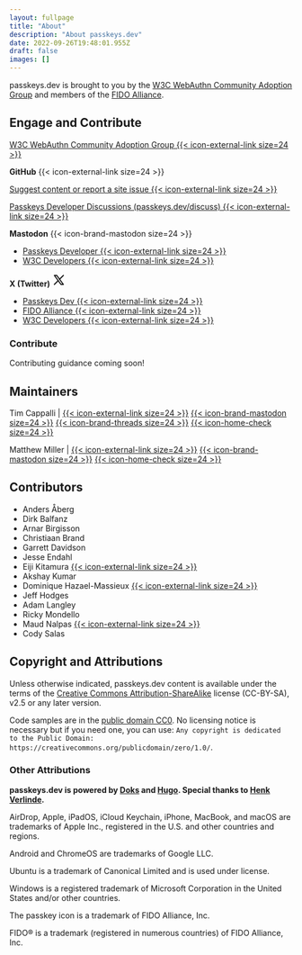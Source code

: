 ```yaml
---
layout: fullpage
title: "About"
description: "About passkeys.dev"
date: 2022-09-26T19:48:01.955Z
draft: false
images: []
---
```


passkeys.dev is brought to you by the [W3C WebAuthn Community Adoption Group](https://www.w3.org/community/webauthn-adoption/) and members of the [FIDO Alliance](https://fidoalliance.org/).

<!--
<a href="roadmap"><button type="button" class="btn btn-primary">View Site Roadmap <i class="bi bi-cone-striped"></i></button></a>
-->

## Engage and Contribute

<a href="https://www.w3.org/community/webauthn-adoption/" target="_blank">W3C WebAuthn Community Adoption Group {{< icon-external-link size=24 >}}</a>

<strong>GitHub</strong> {{< icon-external-link size=24 >}}

<a href="https://github.com/passkeydeveloper/passkeys.dev/issues/new/choose" target="_blank">Suggest content or report a site issue {{< icon-external-link size=24 >}}</a>

<a href="https://passkeys.dev/discuss" target="_blank">Passkeys Developer Discussions (passkeys.dev/discuss) {{< icon-external-link size=24 >}}</a>

<strong>Mastodon</strong> {{< icon-brand-mastodon size=24 >}}

- <a href="https://fosstodon.org/@passkeysdev" target="_blank">Passkeys Developer {{< icon-external-link size=24 >}}</a>
- <a href="https://w3c.social/@w3cdevs" target="_blank">W3C Developers {{< icon-external-link size=24 >}}</a>

<strong>X (Twitter)</strong> <svg xmlns="http://www.w3.org/2000/svg" class="icon icon-tabler icon-tabler-brand-x" width="24" height="24" viewBox="0 0 24 24" stroke-width="2" stroke="currentColor" fill="none" stroke-linecap="round" stroke-linejoin="round"><path stroke="none" d="M0 0h24v24H0z" fill="none"></path><path d="M4 4l11.733 16h4.267l-11.733 -16z"></path><path d="M4 20l6.768 -6.768m2.46 -2.46l6.772 -6.772"></path></svg>

- <a href="https://twitter.com/passkeysdev" target="_blank">Passkeys Dev {{< icon-external-link size=24 >}}</a>
- <a href="https://twitter.com/FIDOAlliance" target="_blank">FIDO Alliance {{< icon-external-link size=24 >}}</a>
- <a href="https://twitter.com/w3cdevs" target="_blank">W3C Developers {{< icon-external-link size=24 >}}</a>

### Contribute

Contributing guidance coming soon!

## Maintainers

Tim Cappalli |
<a href="https://github.com/timcappalli" target="_blank">{{< icon-external-link size=24 >}}</a>
<a href="https://infosec.exchange/@timcappalli" target="_blank">{{< icon-brand-mastodon size=24 >}}</a>
<a href="https://threads.net/timcappalli" target="_blank">{{< icon-brand-threads size=24 >}}</a>
<a href="https://timcappalli.me/" target="_blank">{{< icon-home-check size=24 >}}</a>

Matthew Miller |
<a href="https://github.com/MasterKale" target="_blank">{{< icon-external-link size=24 >}}</a>
<a href="https://infosec.exchange/@iamkale" target="_blank">{{< icon-brand-mastodon size=24 >}}</a>
<a href="https://millerti.me/" target="_blank">{{< icon-home-check size=24 >}}</a>

## Contributors

- Anders Åberg
- Dirk Balfanz
- Arnar Birgisson
- Christiaan Brand
- Garrett Davidson
- Jesse Endahl
- Eiji Kitamura <a href="https://github.com/agektmr" target="_blank">{{< icon-external-link size=24 >}}</a>
- Akshay Kumar
- Dominique Hazael-Massieux <a href="https://github.com/dontcallmedom" target="_blank">{{< icon-external-link size=24 >}}</a>
- Jeff Hodges
- Adam Langley
- Ricky Mondello
- Maud Nalpas <a href="https://github.com/maudnals" target="_blank">{{< icon-external-link size=24 >}}</a>
- Cody Salas

## Copyright and Attributions

Unless otherwise indicated, passkeys.dev content is available under the terms of the [Creative Commons Attribution-ShareAlike](https://creativecommons.org/licenses/by-sa/2.5/) license (CC-BY-SA), v2.5 or any later version.

Code samples are in the [public domain CC0](https://creativecommons.org/publicdomain/zero/1.0/). No licensing notice is necessary but if you need one, you can use: `Any copyright is dedicated to the Public Domain: https://creativecommons.org/publicdomain/zero/1.0/`.

### Other Attributions

**passkeys.dev is powered by [Doks](https://getdoks.org/) and [Hugo](https://gohugo.io/). Special thanks to [Henk Verlinde](https://github.com/h-enk).**

AirDrop, Apple, iPadOS, iCloud Keychain, iPhone, MacBook, and macOS are trademarks of Apple Inc., registered in the U.S. and other countries and regions.

Android and ChromeOS are trademarks of Google LLC.

Ubuntu is a trademark of Canonical Limited and is used under license.

Windows is a registered trademark of Microsoft Corporation in the United States and/or other countries.

The passkey icon is a trademark of FIDO Alliance, Inc.

FIDO® is a trademark (registered in numerous countries) of FIDO Alliance, Inc.
